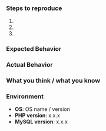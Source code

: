 ### Steps to reproduce
1.
2.
3.

### Expected Behavior


### Actual Behavior


### What you think / what you know


### Environment
- **OS**: OS name / version
- **PHP version**: x.x.x
- **MySQL version**: x.x.x
